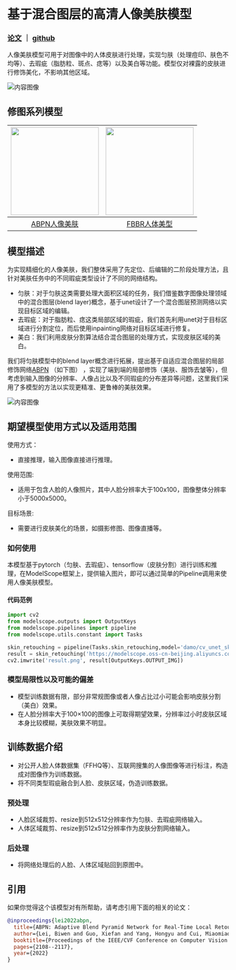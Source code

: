 
# 基于混合图层的高清人像美肤模型

### [论文](https://openaccess.thecvf.com/content/CVPR2022/papers/Lei_ABPN_Adaptive_Blend_Pyramid_Network_for_Real-Time_Local_Retouching_of_CVPR_2022_paper.pdf) ｜ [github](https://github.com/youngLBW/CRHD-3K)

人像美肤模型可用于对图像中的人体皮肤进行处理，实现匀肤（处理痘印、肤色不均等）、去瑕疵（脂肪粒、斑点、痣等）以及美白等功能。模型仅对裸露的皮肤进行修饰美化，不影响其他区域。

![内容图像](https://modelscope.cn/api/v1/models/damo/cv_unet_skin-retouching/repo?Revision=master&FilePath=images/examples.jpg&View=true)

## 修图系列模型

| [<img src="https://modelscope.cn/api/v1/models/damo/cv_unet_skin-retouching/repo?Revision=master&FilePath=images/skin_retouching_examples_3.jpg&View=true" height="200px">](https://modelscope.cn/models/damo/cv_unet_skin-retouching/summary) | [<img src="images/body_reshaping_results.jpg" height="200px">](https://modelscope.cn/models/damo/cv_flow-based-body-reshaping_damo/summary) |
|:--:|:--:| 
| [ABPN人像美肤](https://modelscope.cn/models/damo/cv_unet_skin-retouching/summary) | [FBBR人体美型](https://modelscope.cn/models/damo/cv_flow-based-body-reshaping_damo/summary) |


## 模型描述

为实现精细化的人像美肤，我们整体采用了先定位、后编辑的二阶段处理方法，且针对美肤任务中的不同瑕疵类型设计了不同的网络结构。

- 匀肤：对于匀肤这类需要处理大面积区域的任务，我们借鉴数字图像处理领域中的混合图层(blend layer)概念，基于unet设计了一个混合图层预测网络以实现目标区域的编辑。
- 去瑕疵：对于脂肪粒、痣这类局部区域的瑕疵，我们首先利用unet对于目标区域进行分割定位，而后使用inpainting网络对目标区域进行修复。
- 美白：我们利用皮肤分割算法结合混合图层的处理方式，实现皮肤区域的美白。

我们将匀肤模型中的blend layer概念进行拓展，提出基于自适应混合图层的局部修饰网络[ABPN](https://openaccess.thecvf.com/content/CVPR2022/papers/Lei_ABPN_Adaptive_Blend_Pyramid_Network_for_Real-Time_Local_Retouching_of_CVPR_2022_paper.pdf) （如下图） ，实现了端到端的局部修饰（美肤、服饰去皱等），但考虑到输入图像的分辨率、人像占比以及不同瑕疵的分布差异等问题，这里我们采用了多模型的方法以实现更精准、更鲁棒的美肤效果。

![内容图像](https://modelscope.cn/api/v1/models/damo/cv_unet_skin-retouching/repo?Revision=master&FilePath=images/ABPN_framework.jpg&View=true)

## 期望模型使用方式以及适用范围

使用方式：
- 直接推理，输入图像直接进行推理。

使用范围:
- 适用于包含人脸的人像照片，其中人脸分辨率大于100x100，图像整体分辨率小于5000x5000。

目标场景:
- 需要进行皮肤美化的场景，如摄影修图、图像直播等。

### 如何使用

本模型基于pytorch（匀肤、去瑕疵）、tensorflow（皮肤分割）进行训练和推理，在ModelScope框架上，提供输入图片，即可以通过简单的Pipeline调用来使用人像美肤模型。

#### 代码范例
```python
import cv2
from modelscope.outputs import OutputKeys
from modelscope.pipelines import pipeline
from modelscope.utils.constant import Tasks

skin_retouching = pipeline(Tasks.skin_retouching,model='damo/cv_unet_skin-retouching')
result = skin_retouching('https://modelscope.oss-cn-beijing.aliyuncs.com/demo/skin-retouching/skin_retouching_examples_1.jpg')
cv2.imwrite('result.png', result[OutputKeys.OUTPUT_IMG])
```

### 模型局限性以及可能的偏差
- 模型训练数据有限，部分非常规图像或者人像占比过小可能会影响皮肤分割（美白）效果。
- 在人脸分辨率大于100×100的图像上可取得期望效果，分辨率过小时皮肤区域本身比较模糊，美肤效果不明显。

## 训练数据介绍
- 对公开人脸人体数据集（FFHQ等）、互联网搜集的人像图像等进行标注，构造成对图像作为训练数据。
- 将不同类型瑕疵融合到人脸、皮肤区域，伪造训练数据。

### 预处理
- 人脸区域裁剪、resize到512x512分辨率作为匀肤、去瑕疵网络输入。
- 人体区域裁剪、resize到512x512分辨率作为皮肤分割网络输入。

### 后处理
- 将网络处理后的人脸、人体区域贴回到原图中。

## 引用
如果你觉得这个该模型对有所帮助，请考虑引用下面的相关的论文：

```BibTeX
@inproceedings{lei2022abpn,
  title={ABPN: Adaptive Blend Pyramid Network for Real-Time Local Retouching of Ultra High-Resolution Photo},
  author={Lei, Biwen and Guo, Xiefan and Yang, Hongyu and Cui, Miaomiao and Xie, Xuansong and Huang, Di},
  booktitle={Proceedings of the IEEE/CVF Conference on Computer Vision and Pattern Recognition},
  pages={2108--2117},
  year={2022}
}
```
